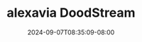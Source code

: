 --- 
title: "alexavia  DoodStream"
description: "   video bokep alexavia  DoodStream tiktok durasi panjang terbaru"
date: 2024-09-07T08:35:09-08:00
file_code: "i6bntg3l093x"
draft: false
cover: "d126l3a1k5cabb7y.jpg"
tags: ["alexavia", "DoodStream", "bokep-indo", "bokep-viral", "bokep-ig"]
length: 3328
fld_id: "1483247"
foldername: "Alexavia"
categories: ["Alexavia"]
views: 0
---